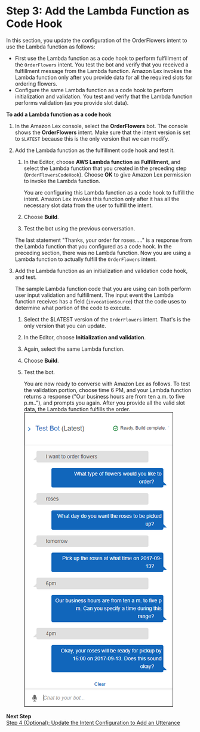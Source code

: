 # Step 3: Add the Lambda Function as Code Hook

In this section, you update the configuration of the OrderFlowers intent to use the Lambda function as follows:
+ First use the Lambda function as a code hook to perform fulfillment of the `OrderFlowers` intent. You test the bot and verify that you received a fulfillment message from the Lambda function. Amazon Lex invokes the Lambda function only after you provide data for all the required slots for ordering flowers.
+ Configure the same Lambda function as a code hook to perform initialization and validation. You test and verify that the Lambda function performs validation (as you provide slot data).

**To add a Lambda function as a code hook**

1. In the Amazon Lex console, select the **OrderFlowers** bot. The console shows the **OrderFlowers** intent. Make sure that the intent version is set to `$LATEST` because this is the only version that we can modify.

1. Add the Lambda function as the fulfillment code hook and test it.

   1. In the Editor, choose **AWS Lambda function** as **Fulfillment**, and select the Lambda function that you created in the preceding step (`OrderFlowersCodeHook`). Choose **OK** to give Amazon Lex permission to invoke the Lambda function.

      You are configuring this Lambda function as a code hook to fulfill the intent. Amazon Lex invokes this function only after it has all the necessary slot data from the user to fulfill the intent.

   1. Choose **Build**.

   1. Test the bot using the previous conversation.

   The last statement "Thanks, your order for roses....." is a response from the Lambda function that you configured as a code hook. In the preceding section, there was no Lambda function. Now you are using a Lambda function to actually fulfill the `OrderFlowers` intent.

1. Add the Lambda function as an initialization and validation code hook, and test.

   The sample Lambda function code that you are using can both perform user input validation and fulfillment. The input event the Lambda function receives has a field (`invocationSource`) that the code uses to determine what portion of the code to execute.

   1. Select the $LATEST version of the `OrderFlowers` intent. That's is the only version that you can update.

   1. In the Editor, choose **Initialization and validation**.

   1. Again, select the same Lambda function.

   1. Choose **Build**.

   1. Test the bot.

      You are now ready to converse with Amazon Lex as follows. To test the validation portion, choose time 6 PM, and your Lambda function returns a response ("Our business hours are from ten a.m. to five p.m.."), and prompts you again. After you provide all the valid slot data, the Lambda function fulfills the order.
![](../images/OrderFlowers-FullLambda.png)

**Next Step**  
[Step 4 (Optional): Update the Intent Configuration to Add an Utterance](ex1-step4.md)
